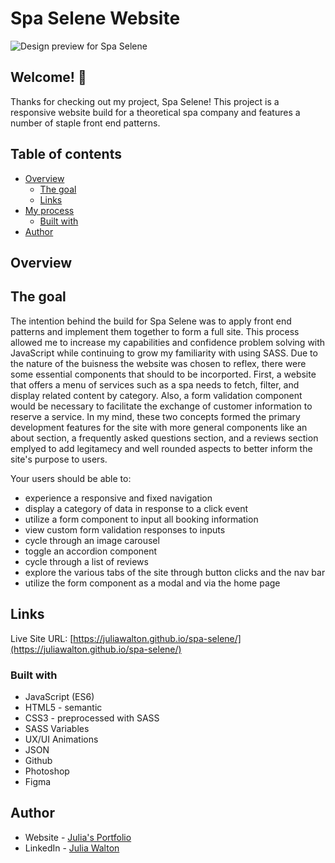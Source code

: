 # Spa Selene Website

![Design preview for Spa Selene](./images/desktop-design.png)

## Welcome! 👋

Thanks for checking out my project, Spa Selene! This project is a responsive website build for a theoretical spa company and features a number of staple front end patterns.

## Table of contents

- [Overview](#overview)
  - [The goal](#the-goal)
  - [Links](#links)
- [My process](#my-process)
  - [Built with](#built-with)
- [Author](#author)

## Overview

## The goal

The intention behind the build for Spa Selene was to apply front end patterns and implement them together to form a full site. This process allowed me to increase my capabilities and confidence problem solving with JavaScript while continuing to grow my familiarity with using SASS. Due to the nature of the buisness the website was chosen to reflex, there were some essential components that should to be incorported. First, a website that offers a menu of services such as a spa needs to fetch, filter, and display related content by category. Also, a form validation component would be necessary to facilitate the exchange of customer information to reserve a service. In my mind, these two concepts formed the primary development features for the site with more general components like an about section, a frequently asked questions section, and a reviews section emplyed to add legitamecy and well rounded aspects to better inform the site's purpose to users.

Your users should be able to:

- experience a responsive and fixed navigation
- display a category of data in response to a click event
- utilize a form component to input all booking information
- view custom form validation responses to inputs
- cycle through an image carousel
- toggle an accordion component
- cycle through a list of reviews
- explore the various tabs of the site through button clicks and the nav bar
- utilize the form component as a modal and via the home page

## Links

Live Site URL: [https://juliawalton.github.io/spa-selene/](https://juliawalton.github.io/spa-selene/)

### Built with

- JavaScript (ES6)
- HTML5 - semantic
- CSS3 - preprocessed with SASS
- SASS Variables
- UX/UI Animations
- JSON
- Github
- Photoshop
- Figma

## Author

- Website - [Julia's Portfolio](https://juliawalton.github.io/portfolio/)
- LinkedIn - [Julia Walton](https://www.linkedin.com/in/juliawalton/)
